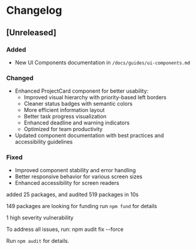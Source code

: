 # Changelog

## [Unreleased]

### Added
- New UI Components documentation in `/docs/guides/ui-components.md`

### Changed
- Enhanced ProjectCard component for better usability:
  - Improved visual hierarchy with priority-based left borders
  - Cleaner status badges with semantic colors
  - More efficient information layout
  - Better task progress visualization
  - Enhanced deadline and warning indicators
  - Optimized for team productivity
- Updated component documentation with best practices and accessibility guidelines

### Fixed
- Improved component stability and error handling
- Better responsive behavior for various screen sizes
- Enhanced accessibility for screen readers

added 25 packages, and audited 519 packages in 10s

149 packages are looking for funding
  run `npm fund` for details

1 high severity vulnerability

To address all issues, run:
  npm audit fix --force

Run `npm audit` for details.
